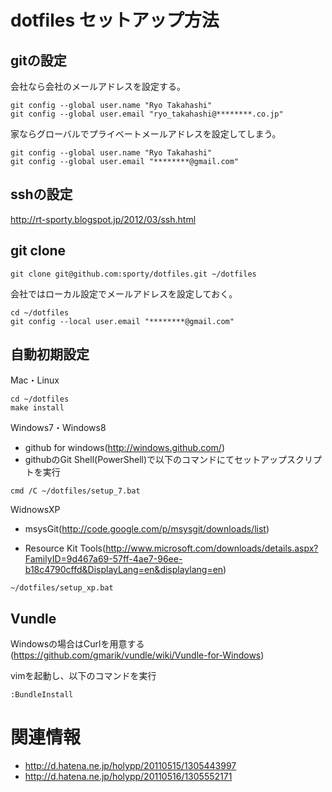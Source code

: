 dotfiles セットアップ方法
================================================

gitの設定
---------

会社なら会社のメールアドレスを設定する。

```
git config --global user.name "Ryo Takahashi"
git config --global user.email "ryo_takahashi@********.co.jp"
```

家ならグローバルでプライベートメールアドレスを設定してしまう。

```
git config --global user.name "Ryo Takahashi"
git config --global user.email "********@gmail.com"
```

sshの設定
---------

http://rt-sporty.blogspot.jp/2012/03/ssh.html


git clone
---------

```
git clone git@github.com:sporty/dotfiles.git ~/dotfiles
```

会社ではローカル設定でメールアドレスを設定しておく。

```
cd ~/dotfiles
git config --local user.email "********@gmail.com"
```

自動初期設定
---------

Mac・Linux

```
cd ~/dotfiles
make install
```

Windows7・Windows8

* github for windows(http://windows.github.com/)
* githubのGit Shell(PowerShell)で以下のコマンドにてセットアップスクリプトを実行

```
cmd /C ~/dotfiles/setup_7.bat
```

WidnowsXP

* msysGit(http://code.google.com/p/msysgit/downloads/list)

* Resource Kit Tools(http://www.microsoft.com/downloads/details.aspx?FamilyID=9d467a69-57ff-4ae7-96ee-b18c4790cffd&DisplayLang=en&displaylang=en)

```
~/dotfiles/setup_xp.bat
```

Vundle
---------
Windowsの場合はCurlを用意する (https://github.com/gmarik/vundle/wiki/Vundle-for-Windows)

vimを起動し、以下のコマンドを実行

```
:BundleInstall
```

関連情報
=================

* http://d.hatena.ne.jp/holypp/20110515/1305443997
* http://d.hatena.ne.jp/holypp/20110516/1305552171

